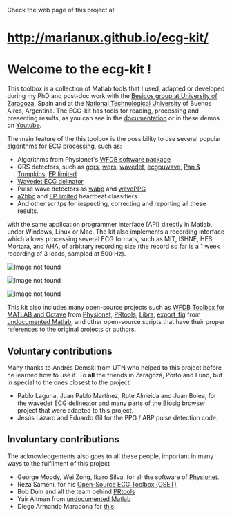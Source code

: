 Check the web page of this project at 

# http://marianux.github.io/ecg-kit/

# Welcome to the ecg-kit !

This toolbox is a collection of Matlab tools that I used, adapted or developed during my PhD and post-doc work with the [Besicos group at University of Zaragoza](http://diec.unizar.es/~laguna/personal/), Spain and at the [National Technological University](http://www.electron.frba.utn.edu.ar/) of Buenos Aires, Argentina. The ECG-kit has tools for reading, processing and presenting results, as you can see in the [documentation](http://ecg-kit.readthedocs.org/en/master/) or in these demos on [Youtube](https://www.youtube.com/watch?v=8lJtkGhrqFw&list=PLlD2eDv5CIe9sA2atmnb-DX48FIRG46z7&index=1).

The main feature of the this toolbox is the possibility to use several popular algorithms for ECG processing, such as:

* Algorithms from Physionet's [WFDB software package](http://physionet.org/physiotools/wfdb.shtml)
* QRS detectors, such as [gqrs](http://www.physionet.org/physiotools/wag/gqrs-1.htm), [wqrs](http://www.physionet.org/physiotools/wag/gqrs-1.htm), [wavedet](http://diec.unizar.es/~laguna/personal/publicaciones/wavedet_tbme04.pdf), [ecgpuwave](http://www.physionet.org/physiotools/ecgpuwave/), [Pan & Tompkins](http://ieeexplore.ieee.org/xpl/articleDetails.jsp?reload=true&arnumber=4122029), [EP limited](http://www.eplimited.com/confirmation.htm)
* [Wavedet ECG delinator](http://diec.unizar.es/~laguna/personal/publicaciones/wavedet_tbme04.pdf)
* Pulse wave detectors as [wabp](http://www.physionet.org/physiotools/wag/wabp-1.htm) and [wavePPG](http://dx.doi.org/10.1109/JBHI.2013.2267096)
* [a2hbc](https://code.google.com/p/a2hbc/) and [EP limited](http://www.eplimited.com/confirmation.htm) heartbeat classifiers.
* And other scritps for inspecting, correcting and reporting all these results. 

with the same application programmer interface (API) directly in Matlab, under Windows, Linux or Mac. The kit also implements a recording interface which allows processing several ECG formats, such as MIT, ISHNE, HES, Mortara, and AHA, of arbitrary recording size (the record so far is a 1 week recording of 3 leads, sampled at 500 Hz).

![Image not found](http://ecg-kit.readthedocs.org/en/latest/_images/ex_ABP_PPG_Registro_01M_full_Pagina_05.png)

![Image not found](http://ecg-kit.readthedocs.org/en/latest/_images/QRS_corrector.PNG)

![Image not found](http://ecg-kit.readthedocs.org/en/latest/_images/208_full_14.png)

This kit also includes many open-source projects such as [WFDB Toolbox for MATLAB and Octave](http://physionet.org/physiotools/matlab/wfdb-app-matlab/) from [Physionet](http://physionet.org/), [PRtools](http://prtools.org/), [Libra](https://wis.kuleuven.be/stat/robust/LIBRA), [export_fig](http://undocumentedmatlab.com/blog/export_fig) from [undocumented Matlab](http://undocumentedmatlab.com/), and other open-source scripts that have their proper references to the original projects or authors.

## Voluntary contributions
Many thanks to Andrés Demski from UTN who helped to this project before he learned how to use it. To **all** the friends in Zaragoza, Porto and Lund, but in special to the ones closest to the project:

* Pablo Laguna, Juan Pablo Martínez, Rute Almeida and Juan Bolea, for the wavedet ECG delineator and many parts of the Biosig browser project that were adapted to this project. 
* Jesús Lázaro and Eduardo Gil for the PPG / ABP pulse detection code.

## Involuntary contributions
The acknowledgements also goes to all these people, important in many ways to the fulfilment of this project

* George Moody, Wei Zong, Ikaro Silva, for all the software of [Physionet](http://physionet.org/).
* Reza Sameni, for his [Open-Source ECG Toolbox (OSET)](http://www.oset.ir)
* Bob Duin and all the team behind [PRtools](http://prtools.org/)
* Yair Altman from [undocumented Matlab](http://undocumentedmatlab.com/)
* Diego Armando Maradona for [this](https://github.com/marianux/ecg-kit/blob/master/common/genio_inspirador.jpeg?raw=true).


